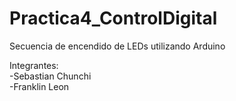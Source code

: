 # Practica4_ControlDigital
 Secuencia de encendido de LEDs utilizando Arduino  
 
Integrantes:  
-Sebastian Chunchi  
-Franklin Leon
